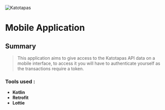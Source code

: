 ![Katotapas](https://i.imgur.com/hNfHyiP.png)

# Mobile Application

## Summary

> This application aims to give access to the Katotapas API data on a mobile interface, to access it you will have to authenticate yourself as the transactions require a token.

### Tools used :
* **Kotlin**
* **Retrofit**
* **Lottie**